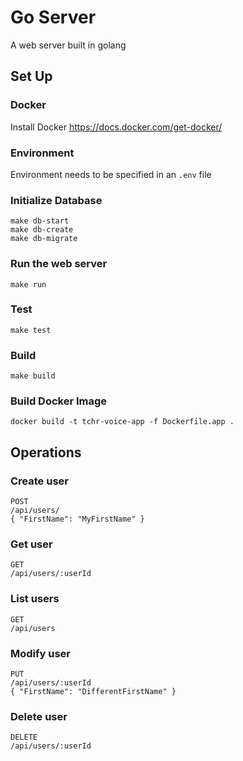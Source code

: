 # Go Server

A web server built in golang

## Set Up

### Docker

Install Docker
https://docs.docker.com/get-docker/

### Environment

Environment needs to be specified in an `.env` file

### Initialize Database

```
make db-start
make db-create
make db-migrate
```

### Run the web server

```
make run
```

### Test

```
make test
```

### Build

```
make build
```

### Build Docker Image

```
docker build -t tchr-voice-app -f Dockerfile.app .
```

## Operations

### Create user

```
POST
/api/users/
{ "FirstName": "MyFirstName" }
```

### Get user

```
GET
/api/users/:userId
```

### List users

```
GET
/api/users
```

### Modify user

```
PUT
/api/users/:userId
{ "FirstName": "DifferentFirstName" }
```

### Delete user

```
DELETE
/api/users/:userId
```
